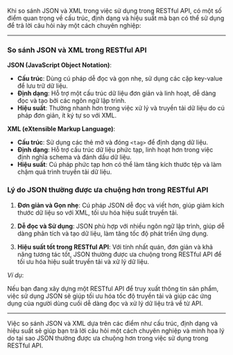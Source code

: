 Khi so sánh JSON và XML trong việc sử dụng trong RESTful API, có một số điểm quan trọng về cấu trúc, định dạng và hiệu suất mà bạn có thể sử dụng để trả lời câu hỏi này một cách chuyên nghiệp:

---

### So sánh JSON và XML trong RESTful API

**JSON (JavaScript Object Notation)**:

- **Cấu trúc**: Dùng cú pháp dễ đọc và gọn nhẹ, sử dụng các cặp key-value để lưu trữ dữ liệu.
- **Định dạng**: Hỗ trợ một cấu trúc dữ liệu đơn giản và linh hoạt, dễ dàng đọc và tạo bởi các ngôn ngữ lập trình.
- **Hiệu suất**: Thường nhanh hơn trong việc xử lý và truyền tải dữ liệu do cú pháp đơn giản, ít ký tự so với XML.

**XML (eXtensible Markup Language)**:

- **Cấu trúc**: Sử dụng các thẻ mở và đóng `<tag>` để định dạng dữ liệu.
- **Định dạng**: Hỗ trợ cấu trúc dữ liệu phức tạp, linh hoạt hơn trong việc định nghĩa schema và đánh dấu dữ liệu.
- **Hiệu suất**: Cú pháp phức tạp hơn có thể làm tăng kích thước tệp và làm chậm quá trình truyền tải dữ liệu.

### Lý do JSON thường được ưa chuộng hơn trong RESTful API

1. **Đơn giản và Gọn nhẹ**: Cú pháp JSON dễ đọc và viết hơn, giúp giảm kích thước dữ liệu so với XML, tối ưu hóa hiệu suất truyền tải.

2. **Dễ đọc và Sử dụng**: JSON phù hợp với nhiều ngôn ngữ lập trình, giúp dễ dàng phân tích và tạo dữ liệu, làm tăng tốc độ phát triển ứng dụng.

3. **Hiệu suất tốt trong RESTful API**: Với tính nhất quán, đơn giản và khả năng tương tác tốt, JSON thường được ưa chuộng trong RESTful API để tối ưu hóa hiệu suất truyền tải và xử lý dữ liệu.

_Ví dụ_:

Nếu bạn đang xây dựng một RESTful API để truy xuất thông tin sản phẩm, việc sử dụng JSON sẽ giúp tối ưu hóa tốc độ truyền tải và giúp các ứng dụng của người dùng cuối dễ dàng đọc và xử lý dữ liệu trả về từ API.

---

Việc so sánh JSON và XML dựa trên các điểm như cấu trúc, định dạng và hiệu suất sẽ giúp bạn trả lời câu hỏi một cách chuyên nghiệp và minh họa lý do tại sao JSON thường được ưa chuộng hơn trong việc sử dụng trong RESTful API.

